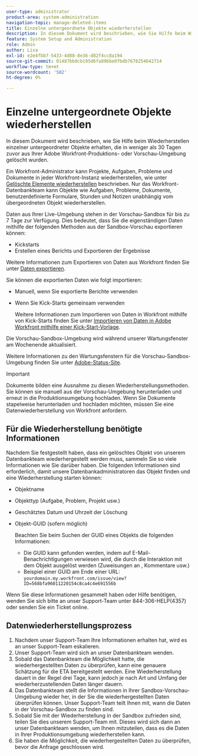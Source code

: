 ```yaml
---
user-type: administrator
product-area: system-administration
navigation-topic: manage-deleted-items
title: Einzelne untergeordnete Objekte wiederherstellen
description: In diesem Dokument wird beschrieben, wie Sie Hilfe beim Wiederherstellen einzelner untergeordneter Objekte erhalten, die in weniger als 30 Tagen zuvor aus Ihrer Adobe Workfront-Produktions- oder Vorschau-Umgebung gelöscht wurden.
feature: System Setup and Administration
role: Admin
author: Lisa
exl-id: e2e4fbb7-5433-4d88-8e36-d82f4cc8a194
source-git-commit: 01487bb9cb195d6fa89bbe0fbdb7678254642714
workflow-type: tm+mt
source-wordcount: '582'
ht-degree: 0%

---
```


# Einzelne untergeordnete Objekte wiederherstellen

In diesem Dokument wird beschrieben, wie Sie Hilfe beim Wiederherstellen einzelner untergeordneter Objekte erhalten, die in weniger als 30 Tagen zuvor aus Ihrer Adobe Workfront-Produktions- oder Vorschau-Umgebung gelöscht wurden.

Ein Workfront-Administrator kann Projekte, Aufgaben, Probleme und Dokumente in jeder Workfront-Instanz wiederherstellen, wie unter [Gelöschte Elemente wiederherstellen](../../../administration-and-setup/manage-workfront/manage-deleted-items/restore-deleted-items.md) beschrieben. Nur das Workfront-Datenbankteam kann Objekte wie Aufgaben, Probleme, Dokumente, benutzerdefinierte Formulare, Stunden und Notizen unabhängig vom übergeordneten Objekt wiederherstellen.

Daten aus Ihrer Live-Umgebung stehen in der Vorschau-Sandbox für bis zu 7 Tage zur Verfügung. Dies bedeutet, dass Sie die eigenständigen Daten mithilfe der folgenden Methoden aus der Sandbox-Vorschau exportieren können:

* Kickstarts
* Erstellen eines Berichts und Exportieren der Ergebnisse

Weitere Informationen zum Exportieren von Daten aus Workfront finden Sie unter [Daten exportieren](../../../reports-and-dashboards/reports/creating-and-managing-reports/export-data.md).

Sie können die exportierten Daten wie folgt importieren:

* Manuell, wenn Sie exportierte Berichte verwenden
* Wenn Sie Kick-Starts gemeinsam verwenden

  Weitere Informationen zum Importieren von Daten in Workfront mithilfe von Kick-Starts finden Sie unter [Importieren von Daten in Adobe Workfront mithilfe einer Kick-Start-Vorlage](../../../administration-and-setup/manage-workfront/using-kick-starts/import-data-via-kickstarts.md).

Die Vorschau-Sandbox-Umgebung wird während unserer Wartungsfenster am Wochenende aktualisiert.

Weitere Informationen zu den Wartungsfenstern für die Vorschau-Sandbox-Umgebung finden Sie unter [Adobe-Status-Site](https://status.adobe.com/de).

>[!IMPORTANT]
>
>Dokumente bilden eine Ausnahme zu diesen Wiederherstellungsmethoden. Sie können sie manuell aus der Vorschau-Umgebung herunterladen und erneut in die Produktionsumgebung hochladen. Wenn Sie Dokumente stapelweise herunterladen und hochladen möchten, müssen Sie eine Datenwiederherstellung von Workfront anfordern.

## Für die Wiederherstellung benötigte Informationen

Nachdem Sie festgestellt haben, dass ein gelöschtes Objekt von unserem Datenbankteam wiederhergestellt werden muss, sammeln Sie so viele Informationen wie Sie darüber haben. Die folgenden Informationen sind erforderlich, damit unsere Datenbankadministratoren das Objekt finden und eine Wiederherstellung starten können:

* Objektname
* Objekttyp (Aufgabe, Problem, Projekt usw.)
* Geschätztes Datum und Uhrzeit der Löschung
* Objekt-GUID (sofern möglich)

  Beachten Sie beim Suchen der GUID eines Objekts die folgenden Informationen:

   * Die GUID kann gefunden werden, indem auf E-Mail-Benachrichtigungen verwiesen wird, die durch die Interaktion mit dem Objekt ausgelöst werden (Zuweisungen an , Kommentare usw.)
   * Beispiel einer GUID am Ende einer URL: `yourdomain.my.workfront.com/issue/view?ID=568bfa96011220154c8ca4c4e691556b`

Wenn Sie diese Informationen gesammelt haben oder Hilfe benötigen, wenden Sie sich bitte an unser Support-Team unter 844-306-HELP(4357) oder senden Sie ein Ticket online.

## Datenwiederherstellungsprozess

1. Nachdem unser Support-Team Ihre Informationen erhalten hat, wird es an unser Support-Team eskalieren.
1. Unser Support-Team wird sich an unser Datenbankteam wenden.
1. Sobald das Datenbankteam die Möglichkeit hatte, die wiederhergestellten Daten zu überprüfen, kann eine genauere Schätzung für die ETA bereitgestellt werden. Eine Wiederherstellung dauert in der Regel drei Tage, kann jedoch je nach Art und Umfang der wiederherzustellenden Daten länger dauern.
1. Das Datenbankteam stellt die Informationen in Ihrer Sandbox-Vorschau-Umgebung wieder her, in der Sie die wiederhergestellten Daten überprüfen können. Unser Support-Team teilt Ihnen mit, wann die Daten in der Vorschau-Sandbox zu finden sind.
1. Sobald Sie mit der Wiederherstellung in der Sandbox zufrieden sind, teilen Sie dies unserem Support-Team mit. Dieses wird sich dann an unser Datenbankteam wenden, um Ihnen mitzuteilen, dass es die Daten in Ihrer Produktionsumgebung wiederherstellen kann.
1. Sie haben die Möglichkeit, die wiederhergestellten Daten zu überprüfen, bevor die Anfrage geschlossen wird.
